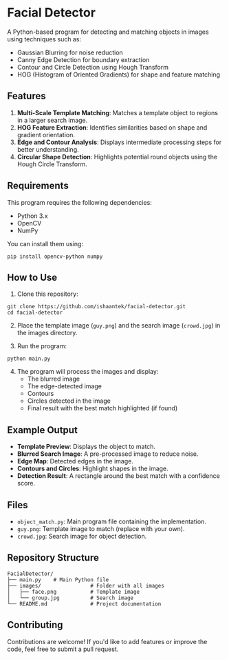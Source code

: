 # Facial Detector

A Python-based program for detecting and matching objects in images using techniques such as:

- Gaussian Blurring for noise reduction
- Canny Edge Detection for boundary extraction
- Contour and Circle Detection using Hough Transform
- HOG (Histogram of Oriented Gradients) for shape and feature matching

## Features

1. **Multi-Scale Template Matching**: Matches a template object to regions in a larger search image.
2. **HOG Feature Extraction**: Identifies similarities based on shape and gradient orientation.
3. **Edge and Contour Analysis**: Displays intermediate processing steps for better understanding.
4. **Circular Shape Detection**: Highlights potential round objects using the Hough Circle Transform.

## Requirements

This program requires the following dependencies:
- Python 3.x
- OpenCV
- NumPy

You can install them using:
```
pip install opencv-python numpy
```

## How to Use

1. Clone this repository:
```
git clone https://github.com/ishaantek/facial-detector.git
cd facial-detector
```

2. Place the template image (`guy.png`) and the search image (`crowd.jpg`) in the images directory.

3. Run the program:
```
python main.py
```

4. The program will process the images and display:
   - The blurred image
   - The edge-detected image
   - Contours
   - Circles detected in the image
   - Final result with the best match highlighted (if found)

## Example Output

- **Template Preview**: Displays the object to match.
- **Blurred Search Image**: A pre-processed image to reduce noise.
- **Edge Map**: Detected edges in the image.
- **Contours and Circles**: Highlight shapes in the image.
- **Detection Result**: A rectangle around the best match with a confidence score.

## Files

- `object_match.py`: Main program file containing the implementation.
- `guy.png`: Template image to match (replace with your own).
- `crowd.jpg`: Search image for object detection.

## Repository Structure

```
FacialDetector/
├── main.py    # Main Python file
├── images/                # Folder with all images
│   ├── face.png           # Template image
│   └── group.jpg          # Search image
└── README.md              # Project documentation
```

## Contributing

Contributions are welcome! If you'd like to add features or improve the code, feel free to submit a pull request.
